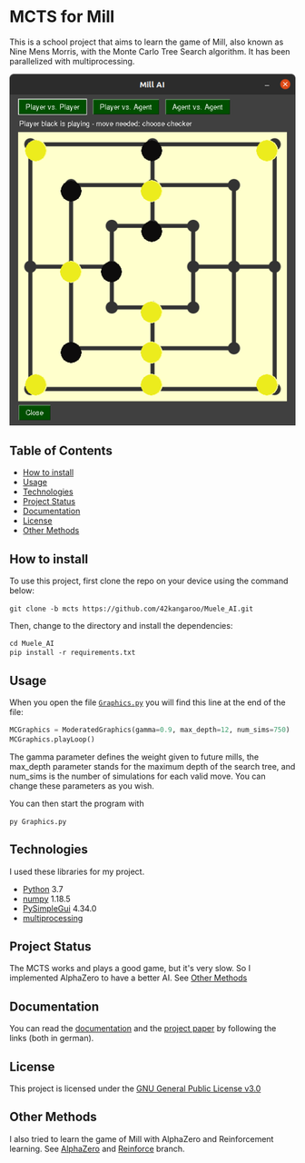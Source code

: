 # MCTS for Mill

This is a school project that aims to learn the game of Mill, also known as Nine Mens Morris, with the Monte Carlo Tree
Search algorithm. It has been parallelized with multiprocessing.

![The GUI](GUI_mühle.png)

## Table of Contents

* [How to install](#how-to-install)
* [Usage](#usage)
* [Technologies](#technologies)
* [Project Status](#project-status)
* [Documentation](#documentation)
* [License](#license)
* [Other Methods](#other-methods)

## How to install

To use this project, first clone the repo on your device using the command below:

`git clone -b mcts https://github.com/42kangaroo/Muele_AI.git`

Then, change to the directory and install the dependencies:

```
cd Muele_AI
pip install -r requirements.txt
```

## Usage

When you open the file [`Graphics.py`](Graphics.py) you will find this line at the end of the file:

```python
MCGraphics = ModeratedGraphics(gamma=0.9, max_depth=12, num_sims=750)
MCGraphics.playLoop()
```

The gamma parameter defines the weight given to future mills, the max_depth parameter stands for the maximum depth of
the search tree, and num_sims is the number of simulations for each valid move. You can change these parameters as you
wish.

You can then start the program with

`py Graphics.py`

## Technologies

I used these libraries for my project.

* [Python](https://www.python.org/) 3.7
* [numpy](https://numpy.org/) 1.18.5
* [PySimpleGui](https://pysimplegui.readthedocs.io/en/latest/) 4.34.0
* [multiprocessing](https://docs.python.org/3.8/library/multiprocessing.html)

## Project Status

The MCTS works and plays a good game, but it's very slow. So I implemented AlphaZero to have a better AI.
See [Other Methods](#other-methods)

## Documentation

You can read the [documentation](https://drive.google.com/file/d/1z9zaC1zZEqTncdVrNIjXunE9AJR4O7gy/view?usp=sharing)
and the [project paper](https://drive.google.com/file/d/1jZlc4MIeE6FR0YXaPvkx2_3wWo1mAWGn/view?usp=sharing) by following
the links (both in german).

## License

This project is licensed under the [GNU General Public License v3.0](LICENSE)

## Other Methods

I also tried to learn the game of Mill with AlphaZero and Reinforcement learning.
See [AlphaZero](https://github.com/42kangaroo/Muele_AI/tree/alphaZero)
and [Reinforce](https://github.com/42kangaroo/Muele_AI/tree/reinforce) branch.